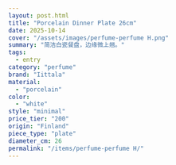 ```yaml
---
layout: post.html
title: "Porcelain Dinner Plate 26cm"
date: 2025-10-14
cover: "/assets/images/perfume-perfume H.png"
summary: "简洁白瓷餐盘，边缘微上翘。"
tags:
  - entry
category: "perfume"
brand: "Iittala"
material:
  - "porcelain"
color:
  - "white"
style: "minimal"
price_tier: "200"
origin: "Finland"
piece_type: "plate"
diameter_cm: 26
permalink: "/items/perfume-perfume H/"
---
```


